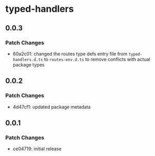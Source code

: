 # typed-handlers

## 0.0.3

### Patch Changes

- 60a2c01: changed the routes type defs entry file from `typed-handlers.d.ts` to `routes-env.d.ts` to remove conflicts with actual package types

## 0.0.2

### Patch Changes

- 4d47cf1: updated package metadata

## 0.0.1

### Patch Changes

- ce04719: initial release
